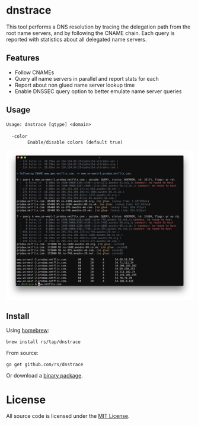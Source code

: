 # dnstrace

This tool performs a DNS resolution by tracing the delegation path from the root name servers, and by following the CNAME chain. Each query is reported with statistics about all delegated name servers.

## Features

* Follow CNAMEs
* Query all name servers in parallel and report stats for each
* Report about non glued name server lookup time
* Enable DNSSEC query option to better emulate name server queries

## Usage

```
Usage: dnstrace [qtype] <domain>

  -color
    	Enable/disable colors (default true)
```

![](screenshot.png)

## Install

Using [homebrew](http://brew.sh/):

```
brew install rs/tap/dnstrace
```

From source:

```
go get github.com/rs/dnstrace
```

Or download a [binary package](https://github.com/rs/dnstrace/releases/latest).

# License

All source code is licensed under the [MIT License](https://raw.github.com/rs/dnstrace/master/LICENSE).
